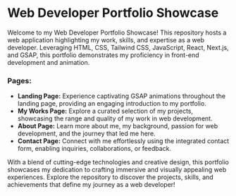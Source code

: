 

# Web Developer Portfolio Showcase

Welcome to my Web Developer Portfolio Showcase! This repository hosts a web application highlighting my work, skills, and expertise as a web developer. Leveraging HTML, CSS, Tailwind CSS, JavaScript, React, Next.js, and GSAP, this portfolio demonstrates my proficiency in front-end development and animation.

### Pages:
- **Landing Page:** Experience captivating GSAP animations throughout the landing page, providing an engaging introduction to my portfolio.
- **My Works Page:** Explore a curated selection of my projects, showcasing the range and quality of my work in web development.
- **About Page:** Learn more about me, my background, passion for web development, and the journey that led me here.
- **Contact Page:** Connect with me effortlessly using the integrated contact form, enabling inquiries, collaborations, or feedback.

With a blend of cutting-edge technologies and creative design, this portfolio showcases my dedication to crafting immersive and visually appealing web experiences. Explore the repository to discover the projects, skills, and achievements that define my journey as a web developer!
